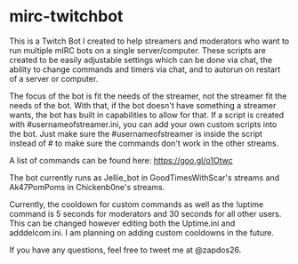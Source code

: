 # mirc-twitchbot
This is a Twitch Bot I created to help streamers and moderators who want to run multiple mIRC bots on a single server/computer. These scripts are created to be easily adjustable settings which can be done via chat, the ability to change commands and timers via chat, and to autorun on restart of a server or computer. 

The focus of the bot is fit the needs of the streamer, not the streamer fit the needs of the bot. With that, if the bot doesn't have something a streamer wants, the bot has built in capabilities to allow for that. If a script is created with #usernameofstreamer.ini, you can add your own custom scripts into the bot. Just make sure the #usernameofstreamer is inside the script instead of # to make sure the commands don't work in the other streams.

A list of commands can be found here: https://goo.gl/o1Otwc

The bot currently runs as Jellie_bot in GoodTimesWithScar's streams and Ak47PomPoms in Chickenb0ne's streams.

Currently, the cooldown for custom commands as well as the !uptime command is 5 seconds for moderators and 30 seconds for all other users. This can be changed however editing both the Uptime.ini and adddelcom.ini. I am planning on adding custom cooldowns in the future.

If you have any questions, feel free to tweet me at @zapdos26. 
